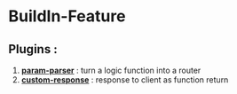 # BuildIn-Feature

## Plugins :

1. **[param-parser](./param-parser.plugins.md)** : turn a logic function into a router
2. **[custom-response](./custom-response.plugins.md)** : response to client as function return